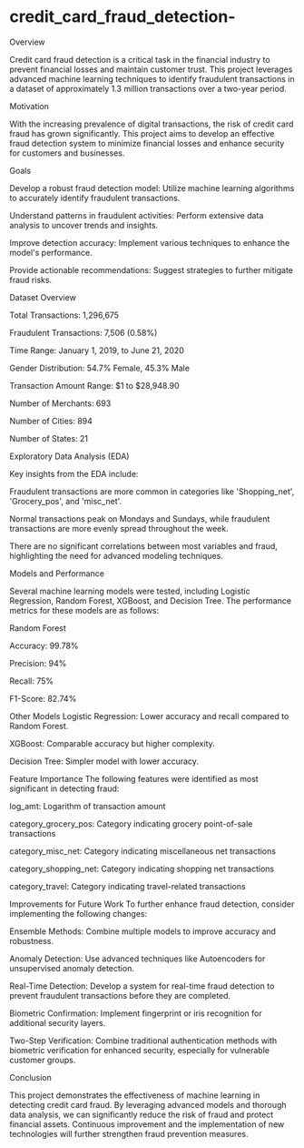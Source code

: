 # credit_card_fraud_detection-
Overview

Credit card fraud detection is a critical task in the financial industry to prevent financial losses and maintain customer trust. This project leverages advanced machine learning techniques to identify fraudulent transactions in a dataset of approximately 1.3 million transactions over a two-year period.

Motivation

With the increasing prevalence of digital transactions, the risk of credit card fraud has grown significantly. This project aims to develop an effective fraud detection system to minimize financial losses and enhance security for customers and businesses.

Goals

Develop a robust fraud detection model: Utilize machine learning algorithms to accurately identify fraudulent transactions.

Understand patterns in fraudulent activities: Perform extensive data analysis to uncover trends and insights.

Improve detection accuracy: Implement various techniques to enhance the model's performance.

Provide actionable recommendations: Suggest strategies to further mitigate fraud risks.

Dataset Overview

Total Transactions: 1,296,675

Fraudulent Transactions: 7,506 (0.58%)

Time Range: January 1, 2019, to June 21, 2020

Gender Distribution: 54.7% Female, 45.3% Male

Transaction Amount Range: $1 to $28,948.90

Number of Merchants: 693

Number of Cities: 894

Number of States: 21

Exploratory Data Analysis (EDA)

Key insights from the EDA include:

Fraudulent transactions are more common in categories like 'Shopping_net', 'Grocery_pos', and 'misc_net'.

Normal transactions peak on Mondays and Sundays, while fraudulent transactions are more evenly spread throughout the week.

There are no significant correlations between most variables and fraud, highlighting the need for advanced modeling techniques.


Models and Performance

Several machine learning models were tested, including Logistic Regression, Random Forest, XGBoost, and Decision Tree. The performance metrics for these models are as follows:

Random Forest

Accuracy: 99.78%

Precision: 94%

Recall: 75%

F1-Score: 82.74%

Other Models
Logistic Regression: Lower accuracy and recall compared to Random Forest.

XGBoost: Comparable accuracy but higher complexity.

Decision Tree: Simpler model with lower accuracy.

Feature Importance
The following features were identified as most significant in detecting fraud:


log_amt: Logarithm of transaction amount

category_grocery_pos: Category indicating grocery point-of-sale transactions

category_misc_net: Category indicating miscellaneous net transactions

category_shopping_net: Category indicating shopping net transactions

category_travel: Category indicating travel-related transactions

Improvements for Future Work
To further enhance fraud detection, consider implementing the following changes:


Ensemble Methods: Combine multiple models to improve accuracy and robustness.

Anomaly Detection: Use advanced techniques like Autoencoders for unsupervised anomaly detection.

Real-Time Detection: Develop a system for real-time fraud detection to prevent fraudulent transactions before they are completed.

Biometric Confirmation: Implement fingerprint or iris recognition for additional security layers.

Two-Step Verification: Combine traditional authentication methods with biometric verification for enhanced security, especially for vulnerable customer groups.

Conclusion

This project demonstrates the effectiveness of machine learning in detecting credit card fraud. By leveraging advanced models and thorough data analysis, we can significantly reduce the risk of fraud and protect financial assets. Continuous improvement and the implementation of new technologies will further strengthen fraud prevention measures.


